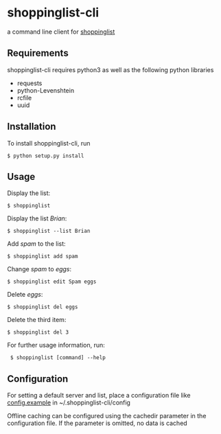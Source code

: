 # shoppinglist-cli

a command line client for [shoppinglist](https://github.com/tstehr/shoppinglist)

## Requirements

shoppinglist-cli requires python3 as well as the following python libraries
- requests
- python-Levenshtein
- rcfile
- uuid

## Installation

To install shoppinglist-cli, run

```$ python setup.py install```

## Usage

Display the list:

```$ shoppinglist```

Display the list _Brian_:

```$ shoppinglist --list Brian```

Add _spam_ to the list:

```$ shoppinglist add spam```

Change _spam_ to _eggs_:

```$ shoppinglist edit Spam eggs```

Delete _eggs_:

```$ shoppinglist del eggs```

Delete the third item:

```$ shoppinglist del 3```

For further usage information, run:

``` $ shoppinglist [command] --help```

## Configuration

For setting a default server and list, place a configuration file like [config.example](config.example) in ~/.shoppinglist-cli/config

Offline caching can be configured using the cachedir parameter in the configuration file.
If the parameter is omitted, no data is cached
